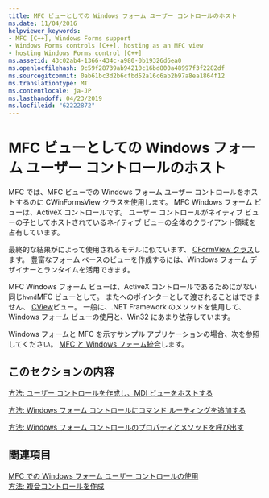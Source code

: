 ```yaml
---
title: MFC ビューとしての Windows フォーム ユーザー コントロールのホスト
ms.date: 11/04/2016
helpviewer_keywords:
- MFC [C++], Windows Forms support
- Windows Forms controls [C++], hosting as an MFC view
- hosting Windows Forms control [C++]
ms.assetid: 43c02ab4-1366-434c-a980-0b19326d6ea0
ms.openlocfilehash: 9c59f28739ab94210c16bd800a48997f3f2282df
ms.sourcegitcommit: 0ab61bc3d2b6cfbd52a16c6ab2b97a8ea1864f12
ms.translationtype: MT
ms.contentlocale: ja-JP
ms.lasthandoff: 04/23/2019
ms.locfileid: "62222872"
---
```

# <a name="hosting-a-windows-forms-user-control-as-an-mfc-view"></a>MFC ビューとしての Windows フォーム ユーザー コントロールのホスト

MFC では、MFC ビューでの Windows フォーム ユーザー コントロールをホストするのに CWinFormsView クラスを使用します。 MFC Windows フォーム ビューは、ActiveX コントロールです。 ユーザー コントロールがネイティブ ビューの子としてホストされているネイティブ ビューの全体のクライアント領域を占有しています。

最終的な結果がによって使用されるモデルに似ています、 [CFormView クラス](../mfc/reference/cformview-class.md)します。 豊富なフォーム ベースのビューを作成するには、Windows フォーム デザイナーとランタイムを活用できます。

MFC Windows フォーム ビューは、ActiveX コントロールであるためにがない同じ`hwnd`MFC ビューとして。 またへのポインターとして渡されることはできません、 [CView](../mfc/reference/cview-class.md)ビュー。 一般に、.NET Framework のメソッドを使用して、Windows フォーム ビューの使用と、Win32 にあまり依存しています。

Windows フォームと MFC を示すサンプル アプリケーションの場合、次を参照してください。 [MFC と Windows フォーム統合](http://www.microsoft.com/downloads/details.aspx?FamilyID=987021bc-e575-4fe3-baa9-15aa50b0f599&displaylang=en)します。

## <a name="in-this-section"></a>このセクションの内容

[方法: ユーザー コントロールを作成し、MDI ビューをホストする](../dotnet/how-to-create-the-user-control-and-host-mdi-view.md)

[方法: Windows フォーム コントロールにコマンド ルーティングを追加する](../dotnet/how-to-add-command-routing-to-the-windows-forms-control.md)

[方法: Windows フォーム コントロールのプロパティとメソッドを呼び出す](../dotnet/how-to-call-properties-and-methods-of-the-windows-forms-control.md)

## <a name="see-also"></a>関連項目

[MFC での Windows フォーム ユーザー コントロールの使用](../dotnet/using-a-windows-form-user-control-in-mfc.md)<br/>
[方法: 複合コントロールを作成](/dotnet/framework/winforms/controls/how-to-author-composite-controls)
